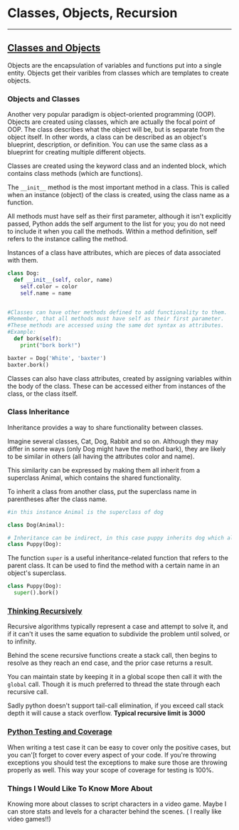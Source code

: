 # Classes, Objects, Recursion

---

## [Classes and Objects](https://www.learnpython.org/en/Classes_and_Objects)

Objects are the encapsulation of variables and functions put into a single entity. Objects get their varibles from classes which are templates to create objects. 

### Objects and Classes

Another very popular paradigm is object-oriented programming (OOP).
Objects are created using classes, which are actually the focal point of OOP.
The class describes what the object will be, but is separate from the object itself. In other words, a class can be described as an object's blueprint, description, or definition.
You can use the same class as a blueprint for creating multiple different objects.

Classes are created using the keyword class and an indented block, which contains class methods (which are functions).

The `__init__` method is the most important method in a class.
This is called when an instance (object) of the class is created, using the class name as a function.

All methods must have self as their first parameter, although it isn't explicitly passed, Python adds the self argument to the list for you; you do not need to include it when you call the methods. Within a method definition, self refers to the instance calling the method.

Instances of a class have attributes, which are pieces of data associated with them.

```py
class Dog:
  def __init__(self, color, name)
    self.color = color
    self.name = name


#Classes can have other methods defined to add functionality to them.
#Remember, that all methods must have self as their first parameter.
#These methods are accessed using the same dot syntax as attributes.
#Example:
  def bork(self):
    print("bork bork!")

baxter = Dog('White', 'baxter')
baxter.bork()

```

Classes can also have class attributes, created by assigning variables within the body of the class. These can be accessed either from instances of the class, or the class itself.

### Class Inheritance

Inheritance provides a way to share functionality between classes.

Imagine several classes, Cat, Dog, Rabbit and so on. Although they may differ in some ways (only Dog might have the method bark), they are likely to be similar in others (all having the attributes color and name).

This similarity can be expressed by making them all inherit from a superclass Animal, which contains the shared functionality.

To inherit a class from another class, put the superclass name in parentheses after the class name.

```py
#in this instance Animal is the superclass of dog

class Dog(Animal):

# Inheritance can be indirect, in this case puppy inherits dog which also inherits animal, so puppoy inherits animal as well. 
class Puppy(Dog):
```

The function `super` is a useful inheritance-related function that refers to the parent class. It can be used to find the method with a certain name in an object's superclass.

```py
class Puppy(Dog):
  super().bork()

```

### [Thinking Recursively](https://realpython.com/python-thinking-recursively/)

Recursive algorithms typically represent a case and attempt to solve it, and if it can't it uses the same equation to subdivide the problem until solved, or to infinity. 

Behind the scene recursive functions create a stack call, then begins to resolve as they reach an end case, and the prior case returns a result. 

You can maintain state by keeping it in a global scope then call it with the `global` call. Though it is much preferred to thread the state through each recursive call. 

Sadly python doesn't support tail-call elimination, if you exceed call stack depth it will cause a stack overflow. **Typical recursive limit is 3000**

### [Python Testing and Coverage](https://www.linuxjournal.com/content/python-testing-pytest-fixtures-and-coverage)

When writing a test case it can be easy to cover only the positive cases, but you can'[t forget to cover every aspect of your code. If you're throwing exceptions you should test the exceptions to make sure those are throwing properly as well. This way your scope of coverage for testing is 100%. 

### Things I Would Like To Know More About

Knowing more about classes to script characters in a video game. Maybe I can store stats and levels for a character behind the scenes. ( I really like video games!!)